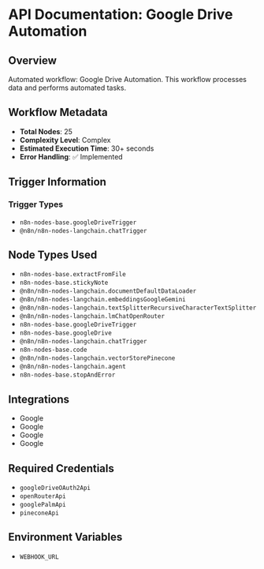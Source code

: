 # API Documentation: Google Drive Automation

## Overview
Automated workflow: Google Drive Automation. This workflow processes data and performs automated tasks.

## Workflow Metadata
- **Total Nodes**: 25
- **Complexity Level**: Complex
- **Estimated Execution Time**: 30+ seconds
- **Error Handling**: ✅ Implemented

## Trigger Information
### Trigger Types
- `n8n-nodes-base.googleDriveTrigger`
- `@n8n/n8n-nodes-langchain.chatTrigger`

## Node Types Used
- `n8n-nodes-base.extractFromFile`
- `n8n-nodes-base.stickyNote`
- `@n8n/n8n-nodes-langchain.documentDefaultDataLoader`
- `@n8n/n8n-nodes-langchain.embeddingsGoogleGemini`
- `@n8n/n8n-nodes-langchain.textSplitterRecursiveCharacterTextSplitter`
- `@n8n/n8n-nodes-langchain.lmChatOpenRouter`
- `n8n-nodes-base.googleDriveTrigger`
- `n8n-nodes-base.googleDrive`
- `@n8n/n8n-nodes-langchain.chatTrigger`
- `n8n-nodes-base.code`
- `@n8n/n8n-nodes-langchain.vectorStorePinecone`
- `@n8n/n8n-nodes-langchain.agent`
- `n8n-nodes-base.stopAndError`

## Integrations
- Google
- Google
- Google
- Google

## Required Credentials
- `googleDriveOAuth2Api`
- `openRouterApi`
- `googlePalmApi`
- `pineconeApi`

## Environment Variables
- `WEBHOOK_URL`
